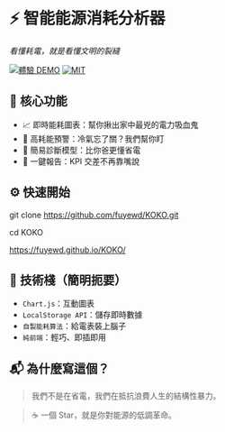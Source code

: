 # ⚡ 智能能源消耗分析器  
_看懂耗電，就是看懂文明的裂縫_

[![體驗 DEMO](https://img.shields.io/badge/🚀_立即體驗-DEMO-1E90FF?style=for-the-badge)](https://yourname.github.io/energy-analyzer)
[![MIT](https://img.shields.io/badge/📜_MIT-開源自由-3CB371?style=for-the-badge)](LICENSE)


## 🧠 核心功能

- 📈 即時能耗圖表：幫你揪出家中最兇的電力吸血鬼  
- 🚨 高耗能預警：冷氣忘了關？我們幫你盯  
- 🧠 簡易診斷模型：比你爸更懂省電  
- 📄 一鍵報告：KPI 交差不再靠嘴說

## ⚙️ 快速開始
git clone https://github.com/fuyewd/KOKO.git

cd KOKO

https://fuyewd.github.io/KOKO/

## 🧩 技術棧（簡明扼要）

* `Chart.js`：互動圖表
* `LocalStorage API`：儲存即時數據
* `自製能耗算法`：給電表裝上腦子
* `純前端`：輕巧、即插即用


## 📬 為什麼寫這個？

> 我們不是在省電，我們在抵抗浪費人生的結構性暴力。

> ☕ 一個 Star，就是你對能源的低調革命。

